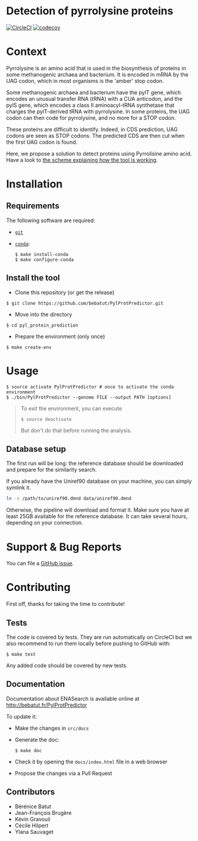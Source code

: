 Detection of pyrrolysine proteins
=================================

[![CircleCI](https://circleci.com/gh/bebatut/PylProtPredictor.svg?style=svg)](https://circleci.com/gh/bebatut/PylProtPredictor)
[![codecov](https://codecov.io/gh/bebatut/PylProtPredictor/branch/master/graph/badge.svg?token=6KyTn6n8Bp)](https://codecov.io/gh/bebatut/PylProtPredictor)

# Context

Pyrrolysine is an amino acid that is used in the biosynthesis of proteins in some methanogenic archaea and bacterium. It is encoded in mRNA by the UAG codon, which in most organisms is the 'amber' stop codon.

Some methanogenic archaea and bacterium have the pylT gene, which encodes an unusual transfer RNA (tRNA) with a CUA anticodon, and the pylS gene, which encodes a class II aminoacyl-tRNA synthetase that charges the pylT-derived tRNA with pyrrolysine. In some proteins, the UAG codon can then code for pyrrolysine, and no more for a STOP codon.

These proteins are difficult to identify. Indeed, in CDS prediction, UAG codons are seen as STOP codons. The predicted CDS are then cut when the first UAG codon is found.

Here, we propose a solution to detect proteins using Pyrrolisine amino acid.
Have a look to [the scheme explaining how the tool is working](doc/img/main_scheme.png).


# Installation

## Requirements

The following software are required:
- [`git`](https://git-scm.com/book/fr/v1/D%C3%A9marrage-rapide-Installation-de-Git#Installation-sur-Linux)
- [`conda`](https://conda.io/miniconda.html):

    ```
    $ make install-conda
    $ make configure-conda
    ```

## Install the tool

- Clone this repository (or get the release)

```
$ git clone https://github.com/bebatut/PylProtPredictor.git
```

- Move into the directory

```
$ cd pyl_protein_prediction
```

- Prepare the environment (only once)

```
$ make create-env
```

# Usage

```
$ source activate PylProtPredictor # once to activate the conda environment
$ ./bin/PylProtPredictor --genome FILE --output PATH [options]
```

> To exit the environment, you can execute
> ```
> $ source deactivate
> ```
> But don't do that before running the analysis.

## Database setup

The first run will be long: the reference database should be downloaded and prepare for the similarity search.

If you already have the Uniref90 database on your machine, you can simply symlink it.

``` bash
ln -s /path/to/uniref90.dmnd data/uniref90.dmnd
```

Otherwise, the pipeline will download and format it. Make sure you have at least 25GB available for the reference database. It can take several hours, depending on your connection.

# Support & Bug Reports

You can file a [GitHub issue](https://github.com/bebatut/PylProtPredictor/issues).

# Contributing

First off, thanks for taking the time to contribute!

## Tests

The code is covered by tests. They are run automatically on CircleCI but we also recommend to run them locally before pushing to GitHub with:

```
$ make test
```

Any added code should be covered by new tests.

## Documentation

Documentation about ENASearch is available online at http://bebatut.fr/PylProtPredictor

To update it:

- Make the changes in `src/docs`
- Generate the doc:

    ```
    $ make doc
    ```

- Check it by opening the `docs/index.html` file in a web browser
- Propose the changes via a Pull Request

## Contributors

- Bérénice Batut
- Jean-François Brugère
- Kévin Gravouil
- Cécile Hilpert
- Ylana Sauvaget

